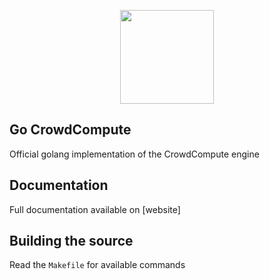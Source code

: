 <p align="center">
  <img src="https://i.imgur.com/0cgLwMe.png" height="150" />
</p>


## Go CrowdCompute

Official golang implementation of the CrowdCompute engine


## Documentation

Full documentation available on [website]

## Building the source

Read the `Makefile` for available commands


